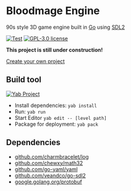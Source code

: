 # Bloodmage Engine

90s style 3D game engine built in [Go](https://go.dev/) using [SDL2](https://www.libsdl.org/)

[![Test](https://github.com/bloodmagesoftware/bloodmage-engine/actions/workflows/test.yml/badge.svg)](https://github.com/bloodmagesoftware/bloodmage-engine/actions/workflows/test.yml)
[![GPL-3.0 license](https://img.shields.io/badge/License-GPL--3.0-000000)](https://github.com/bloodmagesoftware/bloodmage-engine/blob/main/LICENSE.md)

**This project is still under construction!**

[Create your own project](https://workbench.bloodmagesoftware.dev)

## Build tool

[![Yab Project](https://img.shields.io/badge/Yab_Project-2C2D72?logo=lua)](https://github.com/Frank-Mayer/yab)

- Install dependencies: `yab install`
- Run: `yab run`
- Start Editor `yab edit -- [level path]`
- Package for deployment: `yab pack`

## Dependencies

- [github.com/charmbracelet/log](https://pkg.go.dev/github.com/charmbracelet/log)
- [github.com/chewxy/math32](https://pkg.go.dev/github.com/chewxy/math32)
- [github.com/go-yaml/yaml](https://pkg.go.dev/github.com/go-yaml/yaml)
- [github.com/veandco/go-sdl2](https://pkg.go.dev/github.com/veandco/go-sdl2)
- [google.golang.org/protobuf](https://pkg.go.dev/google.golang.org/protobuf)
